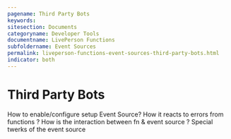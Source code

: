 ```yaml
---
pagename: Third Party Bots
keywords:
sitesection: Documents
categoryname: Developer Tools
documentname: LivePerson Functions
subfoldername: Event Sources
permalink: liveperson-functions-event-sources-third-party-bots.html
indicator: both
---
```


# Third Party Bots

How to enable/configure setup Event Source?
How it reacts to errors from functions ?
How is the interaction between fn & event source ?
Special twerks of the event source
